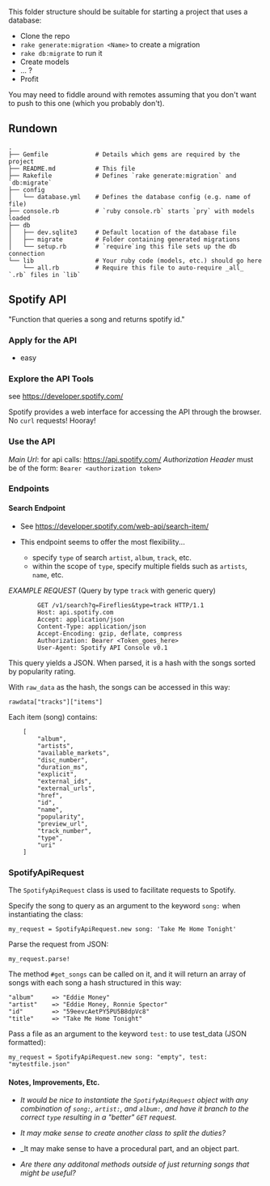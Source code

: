 This folder structure should be suitable for starting a project that uses a database:

* Clone the repo
* `rake generate:migration <Name>` to create a migration
* `rake db:migrate` to run it
* Create models
* ... ?
* Profit

You may need to fiddle around with remotes assuming that you don't want to push to this one (which you probably don't).

## Rundown

```
.
├── Gemfile             # Details which gems are required by the project
├── README.md           # This file
├── Rakefile            # Defines `rake generate:migration` and `db:migrate`
├── config
│   └── database.yml    # Defines the database config (e.g. name of file)
├── console.rb          # `ruby console.rb` starts `pry` with models loaded
├── db
│   ├── dev.sqlite3     # Default location of the database file
│   ├── migrate         # Folder containing generated migrations
│   └── setup.rb        # `require`ing this file sets up the db connection
└── lib                 # Your ruby code (models, etc.) should go here
    └── all.rb          # Require this file to auto-require _all_ `.rb` files in `lib`
```

## Spotify API

"Function that queries a song and returns spotify id."

### Apply for the API

- easy

### Explore the API Tools

see <https://developer.spotify.com/>

Spotify provides a web interface for accessing the API through the browser. No `curl` requests! Hooray!

### Use the API

*Main Url*: for api calls: https://api.spotify.com/
*Authorization Header* must be of the form: `Bearer <authorization token>`

### Endpoints

#### Search Endpoint

- See https://developer.spotify.com/web-api/search-item/

- This endpoint seems to offer the most flexibility...
    - specify `type` of search `artist`, `album`, `track`, etc.
    - within the scope of `type`, specify multiple fields such as `artists`, `name`, etc.

*EXAMPLE REQUEST* (Query by type `track` with generic query)

            GET /v1/search?q=Fireflies&type=track HTTP/1.1
            Host: api.spotify.com
            Accept: application/json
            Content-Type: application/json
            Accept-Encoding: gzip, deflate, compress
            Authorization: Bearer <Token_goes_here>
            User-Agent: Spotify API Console v0.1


This query yields a JSON.
When parsed, it is a hash with the songs sorted by popularity rating.

With `raw_data` as the hash, the songs can be accessed in this way:

    rawdata["tracks"]["items"]

Each item (song) contains:

        [
            "album",
            "artists",
            "available_markets",
            "disc_number",
            "duration_ms",
            "explicit",
            "external_ids",
            "external_urls",
            "href",
            "id",
            "name",
            "popularity",
            "preview_url",
            "track_number",
            "type",
            "uri"
        ]

### SpotifyApiRequest

The `SpotifyApiRequest` class is used to facilitate requests to Spotify.

Specify the song to query as an argument to the keyword `song:` when instantiating the class:

    my_request = SpotifyApiRequest.new song: 'Take Me Home Tonight'

Parse the request from JSON:

    my_request.parse!

The method `#get_songs` can be called on it, and it will return an array of songs with each song a hash structured in this way:

    "album"     => "Eddie Money"
    "artist"    => "Eddie Money, Ronnie Spector"
    "id"        => "59eevcAetPY5PU5B8dpVc8"
    "title"     => "Take Me Home Tonight"

Pass a file as an argument to the keyword `test:` to use test_data (JSON formatted):

    my_request = SpotifyApiRequest.new song: "empty", test: "mytestfile.json"

#### Notes, Improvements, Etc.

- _It would be nice to instantiate the `SpotifyApiRequest` object with any combination of `song:`, `artist:`, and `album:`, and have it branch to the correct `type` resulting in a "better" `GET` request._

- _It may make sense to create another class to split the duties?_

- _It may make sense to have a procedural part, and an object part.

- _Are there any additonal methods outside of just returning songs that might be useful?_

